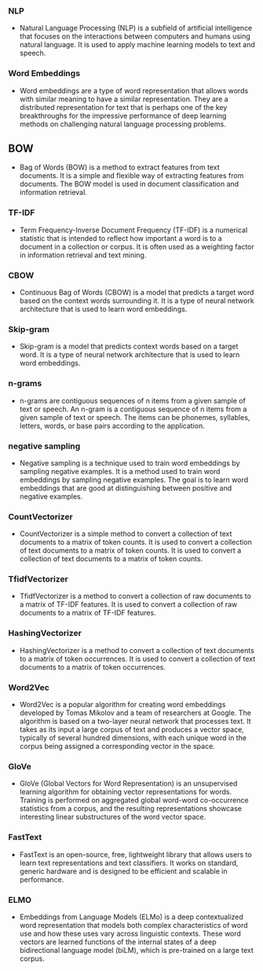### NLP
- Natural Language Processing (NLP) is a subfield of artificial intelligence that focuses on the interactions between computers and humans using natural language. It is used to apply machine learning models to text and speech.

### Word Embeddings
- Word embeddings are a type of word representation that allows words with similar meaning to have a similar representation. They are a distributed representation for text that is perhaps one of the key breakthroughs for the impressive performance of deep learning methods on challenging natural language processing problems.

## BOW
- Bag of Words (BOW) is a method to extract features from text documents. It is a simple and flexible way of extracting features from documents. The BOW model is used in document classification and information retrieval.

### TF-IDF
- Term Frequency-Inverse Document Frequency (TF-IDF) is a numerical statistic that is intended to reflect how important a word is to a document in a collection or corpus. It is often used as a weighting factor in information retrieval and text mining.

### CBOW
- Continuous Bag of Words (CBOW) is a model that predicts a target word based on the context words surrounding it. It is a type of neural network architecture that is used to learn word embeddings.

### Skip-gram
- Skip-gram is a model that predicts context words based on a target word. It is a type of neural network architecture that is used to learn word embeddings.

### n-grams
- n-grams are contiguous sequences of n items from a given sample of text or speech. An n-gram is a contiguous sequence of n items from a given sample of text or speech. The items can be phonemes, syllables, letters, words, or base pairs according to the application.

### negative sampling
- Negative sampling is a technique used to train word embeddings by sampling negative examples. It is a method used to train word embeddings by sampling negative examples. The goal is to learn word embeddings that are good at distinguishing between positive and negative examples.

### CountVectorizer
- CountVectorizer is a simple method to convert a collection of text documents to a matrix of token counts. It is used to convert a collection of text documents to a matrix of token counts. It is used to convert a collection of text documents to a matrix of token counts.

### TfidfVectorizer
- TfidfVectorizer is a method to convert a collection of raw documents to a matrix of TF-IDF features. It is used to convert a collection of raw documents to a matrix of TF-IDF features.

### HashingVectorizer
- HashingVectorizer is a method to convert a collection of text documents to a matrix of token occurrences. It is used to convert a collection of text documents to a matrix of token occurrences.

### Word2Vec
- Word2Vec is a popular algorithm for creating word embeddings developed by Tomas Mikolov and a team of researchers at Google. The algorithm is based on a two-layer neural network that processes text. It takes as its input a large corpus of text and produces a vector space, typically of several hundred dimensions, with each unique word in the corpus being assigned a corresponding vector in the space.

### GloVe
- GloVe (Global Vectors for Word Representation) is an unsupervised learning algorithm for obtaining vector representations for words. Training is performed on aggregated global word-word co-occurrence statistics from a corpus, and the resulting representations showcase interesting linear substructures of the word vector space.

### FastText
- FastText is an open-source, free, lightweight library that allows users to learn text representations and text classifiers. It works on standard, generic hardware and is designed to be efficient and scalable in performance.

### ELMO
- Embeddings from Language Models (ELMo) is a deep contextualized word representation that models both complex characteristics of word use and how these uses vary across linguistic contexts. These word vectors are learned functions of the internal states of a deep bidirectional language model (biLM), which is pre-trained on a large text corpus.